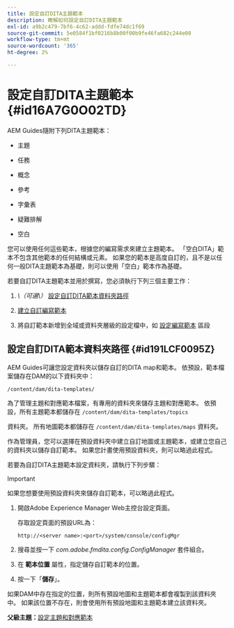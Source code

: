 ```yaml
---
title: 設定自訂DITA主題範本
description: 瞭解如何設定自訂DITA主題範本
exl-id: a9b2c479-7bf6-4c62-addd-fdfe74dc1f69
source-git-commit: 5e0584f1bf0216b8b00f00b9fe46fa682c244e08
workflow-type: tm+mt
source-wordcount: '365'
ht-degree: 2%

---
```


# 設定自訂DITA主題範本 {#id16A7G0O02TD}

AEM Guides隨附下列DITA主題範本：

- 主題

- 任務

- 概念

- 參考

- 字彙表

- 疑難排解

- 空白


您可以使用任何這些範本，根據您的編寫需求來建立主題範本。 「空白DITA」範本不包含其他範本的任何結構或元素。 如果您的範本是高度自訂的，且不是以任何一般DITA主題範本為基礎，則可以使用「空白」範本作為基礎。

若要自訂DITA主題範本並用於撰寫，您必須執行下列三個主要工作：

1. *\（可選\）* [設定自訂DITA範本資料夾路徑](#id191LCF0095Z)

1. [建立自訂編寫範本](conf-folder-level.md#id1917D0EG0HJ)

1. 將自訂範本新增到全域或資料夾層級的設定檔中，如 [設定編寫範本](conf-folder-level.md#id1889D0IL0Y4) 區段


## 設定自訂DITA範本資料夾路徑 {#id191LCF0095Z}

AEM Guides可讓您設定資料夾以儲存自訂的DITA map和範本。 依預設，範本檔案儲存在DAM的以下資料夾中：

`/content/dam/dita-templates/`

為了管理主題和對應範本檔案，有專用的資料夾來儲存主題和對應範本。 依預設，所有主題範本都儲存在 `/content/dam/dita-templates/topics`

資料夾。 所有地圖範本都儲存在 `/content/dam/dita-templates/maps` 資料夾。

作為管理員，您可以選擇在預設資料夾中建立自訂地圖或主題範本，或建立您自己的資料夾以儲存自訂範本。 如果您計畫使用預設資料夾，則可以略過此程式。

若要為自訂DITA主題範本設定資料夾，請執行下列步驟：

>[!IMPORTANT]
>
> 如果您想要使用預設資料夾來儲存自訂範本，可以略過此程式。

1. 開啟Adobe Experience Manager Web主控台設定頁面。

   存取設定頁面的預設URL為：

   ```http
   http://<server name>:<port>/system/console/configMgr
   ```

1. 搜尋並按一下 *com.adobe.fmdita.config.ConfigManager* 套件組合。

1. 在 **範本位置** 屬性，指定儲存自訂範本的位置。

1. 按一下「**儲存**」。


如果DAM中存在指定的位置，則所有預設地圖和主題範本都會複製到該資料夾中。 如果該位置不存在，則會使用所有預設地圖和主題範本建立該資料夾。

**父級主題：**[&#x200B;設定主題和對應範本](conf-template-tags.md)
